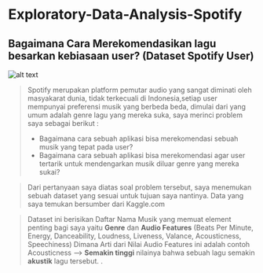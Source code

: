 # Exploratory-Data-Analysis-Spotify
## Bagaimana Cara Merekomendasikan lagu besarkan kebiasaan user? (Dataset Spotify User)
![alt text](https://2.bp.blogspot.com/-TSq1Gg9Mmg0/Wn4EwuGHvZI/AAAAAAAADDc/4_yxUrhiIEsFPjMUa2SchkB2rV6b9GstACLcBGAs/s1600/Cara%2BUpload%2BJual%2Blagu%2BKe%2BSpotify%252C%2BiTunes%252C%2BJoox%252C%2BDeezer.jpg)

> Spotify merupakan platform pemutar audio yang sangat diminati oleh masyakarat dunia, tidak terkecuali di Indonesia,setiap user mempunyai preferensi musik yang berbeda beda, dimulai dari yang umum adalah genre lagu yang mereka suka, saya merinci problem saya sebagai berikut :
> - Bagaimana cara sebuah aplikasi bisa merekomendasi sebuah musik yang tepat pada user?
> - Bagaimana cara sebuah aplikasi bisa merekomendasi agar user tertarik untuk mendengarkan musik diluar genre yang mereka sukai?

>Dari pertanyaan saya diatas soal problem tersebut, saya menemukan sebuah dataset yang sesuai untuk tujuan saya nantinya.
Data yang saya temukan bersumber dari Kaggle.com

> Dataset ini berisikan Daftar Nama Musik yang memuat element penting bagi saya yaitu **Genre** dan **Audio Features** (Beats Per Minute,  Energy, Danceability, Loudness, Liveness, Valance, Acousticness, Speechiness)
>Dimana Arti dari Nilai Audio Features ini adalah contoh Acousticness --> **Semakin tinggi** nilainya bahwa sebuah lagu semakin **akustik** lagu tersebut.
.
